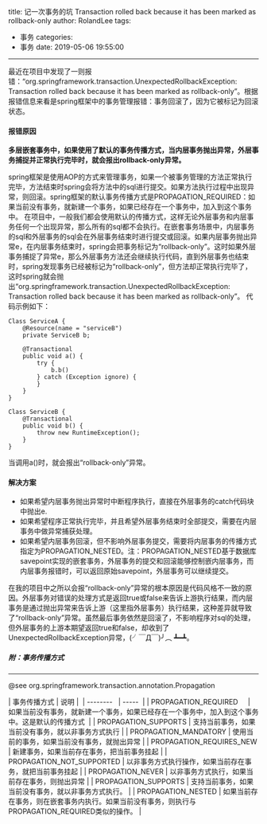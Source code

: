 title: 记一次事务的坑 Transaction rolled back because it has been marked as rollback-only
author: RolandLee
tags:
  - 事务
categories:
  - 事务
date: 2019-05-06 19:55:00
---
最近在项目中发现了一则报错：“org.springframework.transaction.UnexpectedRollbackException: Transaction rolled back because it has been marked as rollback-only”。根据报错信息来看是spring框架中的事务管理报错：事务回滚了，因为它被标记为回滚状态。

#### 报错原因


**多层嵌套事务中，如果使用了默认的事务传播方式，当内层事务抛出异常，外层事务捕捉并正常执行完毕时，就会报出rollback-only异常。**
<!--more-->

spring框架是使用AOP的方式来管理事务，如果一个被事务管理的方法正常执行完毕，方法结束时spring会将方法中的sql进行提交。如果方法执行过程中出现异常，则回滚。spring框架的默认事务传播方式是PROPAGATION_REQUIRED：如果当前没有事务，就新建一个事务，如果已经存在一个事务中，加入到这个事务中。
在项目中，一般我们都会使用默认的传播方式，这样无论外层事务和内层事务任何一个出现异常，那么所有的sql都不会执行。在嵌套事务场景中，内层事务的sql和外层事务的sql会在外层事务结束时进行提交或回滚。如果内层事务抛出异常e，在内层事务结束时，spring会把事务标记为“rollback-only”。这时如果外层事务捕捉了异常e，那么外层事务方法还会继续执行代码，直到外层事务也结束时，spring发现事务已经被标记为“rollback-only”，但方法却正常执行完毕了，这时spring就会抛出“org.springframework.transaction.UnexpectedRollbackException: Transaction rolled back because it has been marked as rollback-only”。
代码示例如下：

```
Class ServiceA {
    @Resource(name = "serviceB")
    private ServiceB b;
    
    @Transactional
    public void a() {
        try {
            b.b()
        } catch (Exception ignore) {
        }
    }
}

Class ServiceB {
    @Transactional
    public void b() {
        throw new RuntimeException();
    }
}
```


当调用a()时，就会报出“rollback-only”异常。


#### 解决方案
- 如果希望内层事务抛出异常时中断程序执行，直接在外层事务的catch代码块中抛出e.
- 如果希望程序正常执行完毕，并且希望外层事务结束时全部提交，需要在内层事务中做异常捕获处理。
- 如果希望内层事务回滚，但不影响外层事务提交，需要将内层事务的传播方式指定为PROPAGATION_NESTED。注：PROPAGATION_NESTED基于数据库savepoint实现的嵌套事务，外层事务的提交和回滚能够控制嵌内层事务，而内层事务报错时，可以返回原始savepoint，外层事务可以继续提交。



在我的项目中之所以会报“rollback-only”异常的根本原因是代码风格不一致的原因。外层事务对错误的处理方式是返回true或false来告诉上游执行结果，而内层事务是通过抛出异常来告诉上游（这里指外层事务）执行结果，这种差异就导致了“rollback-only”异常。虽然最后事务依然是回滚了，不影响程序对sql的处理，但外层事务的上游本期望返回true和false，却收到了UnexpectedRollbackException异常，(╯￣Д￣)╯︵ ┻━┻。


##### 附：事务传播方式
------
@see org.springframework.transaction.annotation.Propagation


| 事务传播方式  |	说明  | 
| --------    | -----  |
| PROPAGATION_REQUIRED     |   如果当前没有事务，就新建一个事务，如果已经存在一个事务中，加入到这个事务中。这是默认的传播方式  |
| PROPAGATION_SUPPORTS        |    支持当前事务，如果当前没有事务，就以非事务方式执行
   |
| PROPAGATION_MANDATORY |  使用当前的事务，如果当前没有事务，就抛出异常 |
| PROPAGATION_REQUIRES_NEW |  新建事务，如果当前存在事务，把当前事务挂起 |
| PROPAGATION_NOT_SUPPORTED |  以非事务方式执行操作，如果当前存在事务，就把当前事务挂起 |
| PROPAGATION_NEVER |  	以非事务方式执行，如果当前存在事务，则抛出异常 |
| PROPAGATION_SUPPORTS |  	支持当前事务，如果当前没有事务，就以非事务方式执行。 |
| PROPAGATION_NESTED |  	如果当前存在事务，则在嵌套事务内执行。如果当前没有事务，则执行与PROPAGATION_REQUIRED类似的操作。 |